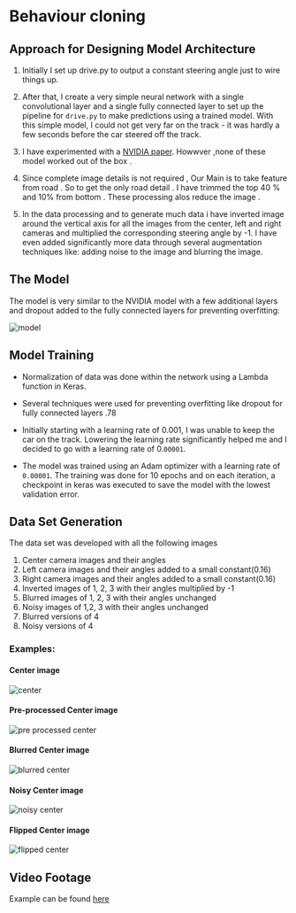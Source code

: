 # Behaviour cloning


## Approach for Designing Model Architecture

1. Initially I set up drive.py to output a constant steering angle just to wire things up.
2. After that, I create a very simple neural network with a single convolutional layer and a single fully connected layer to set up the pipeline for `drive.py` to make predictions using a trained model. With this simple model, I could not get very far on the track - it was hardly a few seconds before the car steered off the track.

3. I have experimented with a [NVIDIA paper](http://images.nvidia.com/content/tegra/automotive/images/2016/solutions/pdf/end-to-end-dl-using-px.pdf). Howwver ,none of these model worked out of the box .

4. Since complete image details is not required , Our Main is to take feature from road . So to get the only road detail . I have trimmed the top 40 % and 10% from bottom . These processing alos reduce the image .


5. In the data processing and to generate much data i have inverted image around the vertical axis for all the images from the center, left and right cameras and multiplied the corresponding steering angle by -1. I have even added  significantly more data through several augmentation techniques like: adding noise to the image and blurring the image. 

## The Model

The model is very similar to the NVIDIA model with a few additional layers and dropout added to the fully connected layers for preventing overfitting:

![model](ModelDiagram.png)


## Model Training



- Normalization of data was done within the network using a Lambda function in Keras.

- Several techniques were used for preventing overfitting like dropout for fully connected layers .78


- Initially starting with a learning rate of 0.001, I was unable to keep the car on the track. Lowering the learning rate significantly helped me and I decided to go with a learning rate of 0.`00001`.

- The model was trained using an Adam optimizer with a learning rate of `0.00001`. The training was done for 10 epochs and on each iteration, a checkpoint in keras was executed to save the model with the lowest validation error.


## Data Set Generation

The data set was developed with all the following images

1. Center camera images and their angles
2. Left camera images and their angles added to a small constant(0.16)
3. Right camera images and their angles added to a small constant(0.16)
4. Inverted images of 1, 2, 3 with their angles multiplied by -1
5. Blurred images of 1, 2, 3 with their angles unchanged
6. Noisy images of 1,2, 3 with their angles unchanged
7. Blurred versions of 4
8. Noisy versions of 4

### Examples:

#### Center image

![center](images/center.png)

#### Pre-processed Center image

![pre processed center](images/pre-center.png)

#### Blurred Center image

![blurred center](images/center-blur.png)

#### Noisy Center image

![noisy center](images/center-noise.png)

#### Flipped Center image

![flipped center](images/center-flipped.png)

## Video Footage

Example can be found [here](https://www.youtube.com/watch?v=XuTiITj86H4)




